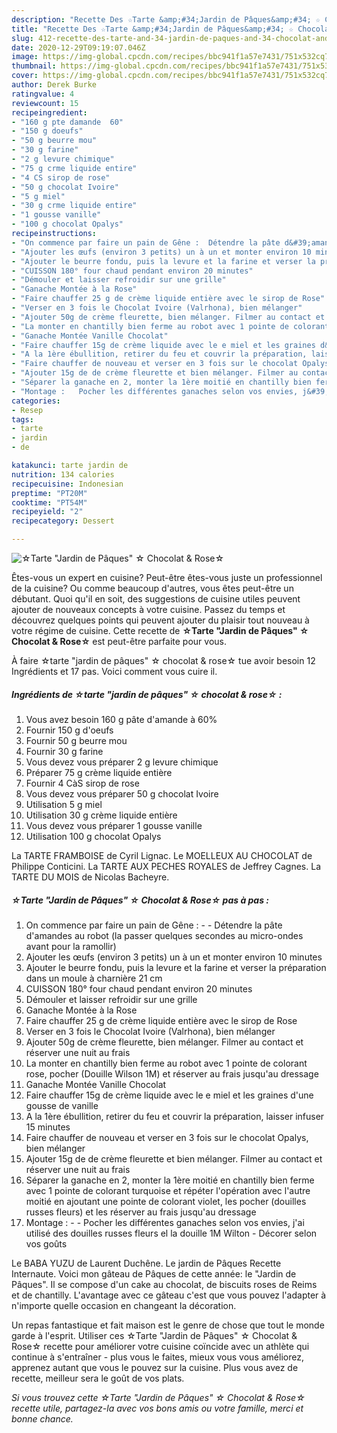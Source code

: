 ```yaml
---
description: "Recette Des ☆Tarte &amp;#34;Jardin de Pâques&amp;#34; ☆ Chocolat &amp;amp; Rose☆"
title: "Recette Des ☆Tarte &amp;#34;Jardin de Pâques&amp;#34; ☆ Chocolat &amp;amp; Rose☆"
slug: 412-recette-des-tarte-and-34-jardin-de-paques-and-34-chocolat-and-amp-rose
date: 2020-12-29T09:19:07.046Z
image: https://img-global.cpcdn.com/recipes/bbc941f1a57e7431/751x532cq70/☆tarte-jardin-de-paques-☆-chocolat-rose☆-photo-principale-de-la-recette.jpg
thumbnail: https://img-global.cpcdn.com/recipes/bbc941f1a57e7431/751x532cq70/☆tarte-jardin-de-paques-☆-chocolat-rose☆-photo-principale-de-la-recette.jpg
cover: https://img-global.cpcdn.com/recipes/bbc941f1a57e7431/751x532cq70/☆tarte-jardin-de-paques-☆-chocolat-rose☆-photo-principale-de-la-recette.jpg
author: Derek Burke
ratingvalue: 4
reviewcount: 15
recipeingredient:
- "160 g pte damande  60"
- "150 g doeufs"
- "50 g beurre mou"
- "30 g farine"
- "2 g levure chimique"
- "75 g crme liquide entire"
- "4 CS sirop de rose"
- "50 g chocolat Ivoire"
- "5 g miel"
- "30 g crme liquide entire"
- "1 gousse vanille"
- "100 g chocolat Opalys"
recipeinstructions:
- "On commence par faire un pain de Gêne :  Détendre la pâte d&#39;amandes au robot (la passer quelques secondes au micro-ondes avant pour la ramollir)"
- "Ajouter les œufs (environ 3 petits) un à un et monter environ 10 minutes"
- "Ajouter le beurre fondu, puis la levure et la farine et verser la préparation dans un moule à charnière 21 cm"
- "CUISSON 180° four chaud pendant environ 20 minutes"
- "Démouler et laisser refroidir sur une grille"
- "Ganache Montée à la Rose"
- "Faire chauffer 25 g de crème liquide entière avec le sirop de Rose"
- "Verser en 3 fois le Chocolat Ivoire (Valrhona​), bien mélanger"
- "Ajouter 50g de crème fleurette, bien mélanger. Filmer au contact et réserver une nuit au frais"
- "La monter en chantilly bien ferme au robot avec 1 pointe de colorant rose, pocher (Douille Wilson 1M) et réserver au frais jusqu&#39;au dressage"
- "Ganache Montée Vanille Chocolat"
- "Faire chauffer 15g de crème liquide avec le e miel et les graines d&#39;une gousse de vanille"
- "A la 1ère ébullition, retirer du feu et couvrir la préparation, laisser infuser 15 minutes"
- "Faire chauffer de nouveau et verser en 3 fois sur le chocolat Opalys, bien mélanger"
- "Ajouter 15g de de crème fleurette et bien mélanger. Filmer au contact et réserver une nuit au frais"
- "Séparer la ganache en 2, monter la 1ère moitié en chantilly bien ferme avec 1 pointe de colorant turquoise et répéter l&#39;opération avec l&#39;autre moitié en ajoutant une pointe de colorant violet, les pocher (douilles russes fleurs) et les réserver au frais jusqu&#39;au dressage"
- "Montage :   Pocher les différentes ganaches selon vos envies, j&#39;ai utilisé des douilles russes fleurs el la douille 1M Wilton Décorer selon vos goûts"
categories:
- Resep
tags:
- tarte
- jardin
- de

katakunci: tarte jardin de 
nutrition: 134 calories
recipecuisine: Indonesian
preptime: "PT20M"
cooktime: "PT54M"
recipeyield: "2"
recipecategory: Dessert

---
```



![☆Tarte &#34;Jardin de Pâques&#34; ☆ Chocolat &amp; Rose☆](https://img-global.cpcdn.com/recipes/bbc941f1a57e7431/751x532cq70/☆tarte-jardin-de-paques-☆-chocolat-rose☆-photo-principale-de-la-recette.jpg)

Êtes-vous un expert en cuisine? Peut-être êtes-vous juste un professionnel de la cuisine? Ou comme beaucoup d'autres, vous êtes peut-être un débutant. Quoi qu'il en soit, des suggestions de cuisine utiles peuvent ajouter de nouveaux concepts à votre cuisine. Passez du temps et découvrez quelques points qui peuvent ajouter du plaisir tout nouveau à votre régime de cuisine. Cette recette de <strong> ☆Tarte &#34;Jardin de Pâques&#34; ☆ Chocolat &amp; Rose☆ </strong> est peut-être parfaite pour vous.

<!--inarticleads1-->

À faire ☆tarte &#34;jardin de pâques&#34; ☆ chocolat &amp; rose☆ tue avoir besoin 12 Ingrédients et 17 pas. Voici comment vous cuire il.

##### Ingrédients de ☆tarte &#34;jardin de pâques&#34; ☆ chocolat &amp; rose☆ :

1. Vous avez besoin 160 g pâte d&#39;amande à 60%
1. Fournir 150 g d&#39;oeufs
1. Fournir 50 g beurre mou
1. Fournir 30 g farine
1. Vous devez vous préparer 2 g levure chimique
1. Préparer 75 g crème liquide entière
1. Fournir 4 CàS sirop de rose
1. Vous devez vous préparer 50 g chocolat Ivoire
1. Utilisation 5 g miel
1. Utilisation 30 g crème liquide entière
1. Vous devez vous préparer 1 gousse vanille
1. Utilisation 100 g chocolat Opalys


La TARTE FRAMBOISE de Cyril Lignac. Le MOELLEUX AU CHOCOLAT de Philippe Conticini. La TARTE AUX PECHES ROYALES de Jeffrey Cagnes. La TARTE DU MOIS de Nicolas Bacheyre. 

<!--inarticleads2-->

##### ☆Tarte &#34;Jardin de Pâques&#34; ☆ Chocolat &amp; Rose☆ pas à pas :

1. On commence par faire un pain de Gêne : -  - Détendre la pâte d&#39;amandes au robot (la passer quelques secondes au micro-ondes avant pour la ramollir)
1. Ajouter les œufs (environ 3 petits) un à un et monter environ 10 minutes
1. Ajouter le beurre fondu, puis la levure et la farine et verser la préparation dans un moule à charnière 21 cm
1. CUISSON 180° four chaud pendant environ 20 minutes
1. Démouler et laisser refroidir sur une grille
1. Ganache Montée à la Rose
1. Faire chauffer 25 g de crème liquide entière avec le sirop de Rose
1. Verser en 3 fois le Chocolat Ivoire (Valrhona​), bien mélanger
1. Ajouter 50g de crème fleurette, bien mélanger. Filmer au contact et réserver une nuit au frais
1. La monter en chantilly bien ferme au robot avec 1 pointe de colorant rose, pocher (Douille Wilson 1M) et réserver au frais jusqu&#39;au dressage
1. Ganache Montée Vanille Chocolat
1. Faire chauffer 15g de crème liquide avec le e miel et les graines d&#39;une gousse de vanille
1. A la 1ère ébullition, retirer du feu et couvrir la préparation, laisser infuser 15 minutes
1. Faire chauffer de nouveau et verser en 3 fois sur le chocolat Opalys, bien mélanger
1. Ajouter 15g de de crème fleurette et bien mélanger. Filmer au contact et réserver une nuit au frais
1. Séparer la ganache en 2, monter la 1ère moitié en chantilly bien ferme avec 1 pointe de colorant turquoise et répéter l&#39;opération avec l&#39;autre moitié en ajoutant une pointe de colorant violet, les pocher (douilles russes fleurs) et les réserver au frais jusqu&#39;au dressage
1. Montage :  -  - Pocher les différentes ganaches selon vos envies, j&#39;ai utilisé des douilles russes fleurs el la douille 1M Wilton - Décorer selon vos goûts


Le BABA YUZU de Laurent Duchêne. Le jardin de Pâques Recette Internaute. Voici mon gâteau de Pâques de cette année: le &#34;Jardin de Pâques&#34;. Il se compose d&#39;un cake au chocolat, de biscuits roses de Reims et de chantilly. L&#39;avantage avec ce gâteau c&#39;est que vous pouvez l&#39;adapter à n&#39;importe quelle occasion en changeant la décoration. 

<!--inarticleads1-->

<p>
Un repas fantastique et fait maison est le genre de chose que tout le monde garde à l'esprit. Utiliser ces ☆Tarte &#34;Jardin de Pâques&#34; ☆ Chocolat &amp; Rose☆ recette pour améliorer votre cuisine coïncide avec un athlète qui continue à s'entraîner - plus vous le faites, mieux vous vous améliorez, apprenez autant que vous le pouvez sur la cuisine. Plus vous avez de recette, meilleur sera le goût de vos plats.
</p>

<p>
<i>Si vous trouvez cette ☆Tarte &#34;Jardin de Pâques&#34; ☆ Chocolat &amp; Rose☆ recette utile, partagez-la avec vos bons amis ou votre famille, merci et bonne chance.</i>
</p>
